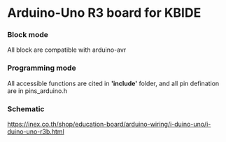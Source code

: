 # Arduino-Uno R3 board for KBIDE

### Block mode

All block are compatible with arduino-avr
### Programming mode

All accessible functions are cited in **'include'**  folder, and all pin defination are in pins_arduino.h

### Schematic 

https://inex.co.th/shop/education-board/arduino-wiring/i-duino-uno/i-duino-uno-r3b.html


